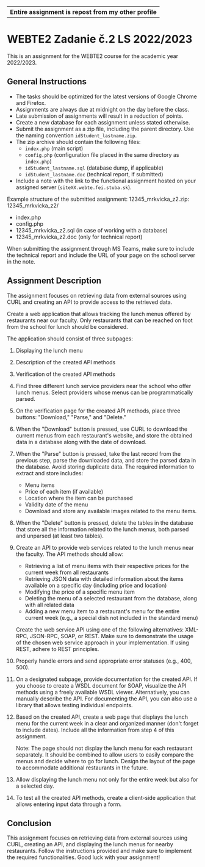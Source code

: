 

<table align="center">
  <tr>
    <th>Entire assignment is repost from my other profile</th>
  </tr>
</table>


# WEBTE2 Zadanie č.2 LS 2022/2023

This is an assignment for the WEBTE2 course for the academic year 2022/2023.

## General Instructions
- The tasks should be optimized for the latest versions of Google Chrome and Firefox.
- Assignments are always due at midnight on the day before the class.
- Late submission of assignments will result in a reduction of points.
- Create a new database for each assignment unless stated otherwise.
- Submit the assignment as a zip file, including the parent directory. Use the naming convention `idStudent_lastname.zip`.
- The zip archive should contain the following files:
  - `index.php` (main script)
  - `config.php` (configuration file placed in the same directory as `index.php`)
  - `idStudent_lastname.sql` (database dump, if applicable)
  - `idStudent_lastname.doc` (technical report, if submitted)
- Include a note with the link to the functional assignment hosted on your assigned server (`siteXX.webte.fei.stuba.sk`).

Example structure of the submitted assignment: 12345_mrkvicka_z2.zip:
12345_mrkvicka_z2/
- index.php
- config.php
- 12345_mrkvicka_z2.sql (in case of working with a database)
- 12345_mrkvicka_z2.doc (only for technical report)

When submitting the assignment through MS Teams, make sure to include the technical report and include the URL of your page on the school server in the note.

## Assignment Description
The assignment focuses on retrieving data from external sources using CURL and creating an API to provide access to the retrieved data.

Create a web application that allows tracking the lunch menus offered by restaurants near our faculty. Only restaurants that can be reached on foot from the school for lunch should be considered.

The application should consist of three subpages:
1. Displaying the lunch menu
2. Description of the created API methods
3. Verification of the created API methods

1. Find three different lunch service providers near the school who offer lunch menus. Select providers whose menus can be programmatically parsed.

2. On the verification page for the created API methods, place three buttons: "Download," "Parse," and "Delete."

3. When the "Download" button is pressed, use CURL to download the current menus from each restaurant's website, and store the obtained data in a database along with the date of download.

4. When the "Parse" button is pressed, take the last record from the previous step, parse the downloaded data, and store the parsed data in the database. Avoid storing duplicate data. The required information to extract and store includes:
   - Menu items
   - Price of each item (if available)
   - Location where the item can be purchased
   - Validity date of the menu
   - Download and store any available images related to the menu items.

5. When the "Delete" button is pressed, delete the tables in the database that store all the information related to the lunch menus, both parsed and unparsed (at least two tables).

6. Create an API to provide web services related to the lunch menus near the faculty. The API methods should allow:
   - Retrieving a list of menu items with their respective prices for the current week from all restaurants
   - Retrieving JSON data with detailed information about the items available on a specific day (including price and location)
   - Modifying the price of a specific menu item
   - Deleting the menu of a selected restaurant from the database, along with all related data
   - Adding a new menu item to a restaurant's menu for the entire current week (e.g., a special dish not included in the standard menu)

   Create the web service API using one of the following alternatives: XML-RPC, JSON-RPC, SOAP, or REST. Make sure to demonstrate the usage of the chosen web service approach in your implementation. If using REST, adhere to REST principles.

7. Properly handle errors and send appropriate error statuses (e.g., 400, 500).

8. On a designated subpage, provide documentation for the created API. If you choose to create a WSDL document for SOAP, visualize the API methods using a freely available WSDL viewer. Alternatively, you can manually describe the API. For documenting the API, you can also use a library that allows testing individual endpoints.

9. Based on the created API, create a web page that displays the lunch menu for the current week in a clear and organized manner (don't forget to include dates). Include all the information from step 4 of this assignment.

   Note: The page should not display the lunch menu for each restaurant separately. It should be combined to allow users to easily compare the menus and decide where to go for lunch. Design the layout of the page to accommodate additional restaurants in the future.

10. Allow displaying the lunch menu not only for the entire week but also for a selected day.

11. To test all the created API methods, create a client-side application that allows entering input data through a form.

## Conclusion
This assignment focuses on retrieving data from external sources using CURL, creating an API, and displaying the lunch menus for nearby restaurants. Follow the instructions provided and make sure to implement the required functionalities. Good luck with your assignment!

